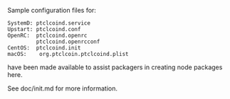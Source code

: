 Sample configuration files for:
```
SystemD: ptclcoind.service
Upstart: ptclcoind.conf
OpenRC:  ptclcoind.openrc
         ptclcoind.openrcconf
CentOS:  ptclcoind.init
macOS:    org.ptclcoin.ptclcoind.plist
```
have been made available to assist packagers in creating node packages here.

See doc/init.md for more information.
